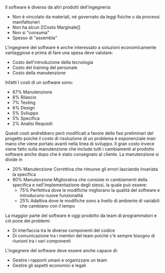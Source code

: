 Il software è diverso da altri prodotti dell’ingegneria:
- Non è vincolato da materiali, né governato da leggi fisiche o da processi manifatturieri
- Non ha alcun [[Costo Marginale]]
- Non si "consuma"
- Spesso di "assembla"

L'ingegnere del software è anche interessato a soluzioni economicamente vantaggiose e prima di fare una spesa deve valutare:
- Costo dell'introduzione della tecnologia
- Costo del training del personale
- Costo della manutenzione

Infatti I costi di un software sono:
- 67% Manutenzione
- 8% Rilascio
- 7% Testing
- 6% Design
- 5% Sviluppo
- 5% Specifica
- 2% Analisi Requisiti

Questi costi andrebbero però modificati a favore delle fasi preliminari del progetto poiché il costo di risoluzione di un problema è esponenziale man mano che viene portato avanti nella linea di sviluppo.
Il gran costo invece viene fatto sulla manutenzione che include tutti i cambiamenti al prodotto software anche dopo che è stato consegnato al cliente. La manutenzione si divide in
- 20% Manutenzione Correttiva che rimuove gli errori lasciando invariata la specifica
- 80% Manutenzione Migliorativa che consiste in cambiamenti della specifica e nell'implementazione degli stessi, la quale può essere:
	- 75% Perfettiva dove le modifiche migliorano la qualità del software e introducono nuove funzionalità
	- 25% Adattiva dove le modifiche sono a livello di ambiente di variabili che cambiano con il tempo

La maggior parte del software è oggi prodotto da team di programmatori e ciò pone dei problemi:
- Di interfaccia tra le diverse componenti del codice
- Di comunicazione tra i membri del team poiché c'è sempre bisogno di riunioni tra i vari componenti

L’ingegnere del software deve essere anche capace di:
- Gestire i rapporti umani e organizzare un team
- Gestire gli aspetti economici e legali